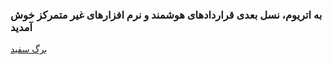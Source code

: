 <!-- TITLE: [Persian] Ethereum TOC -->



### به اتریوم، نسل بعدی قراردادهای هوشمند و نرم افزارهای غیر متمرکز خوش آمدید

[برگ سفید](http://wikijs.ethereum.wiki/%5BPersian%5D-White-Paper)